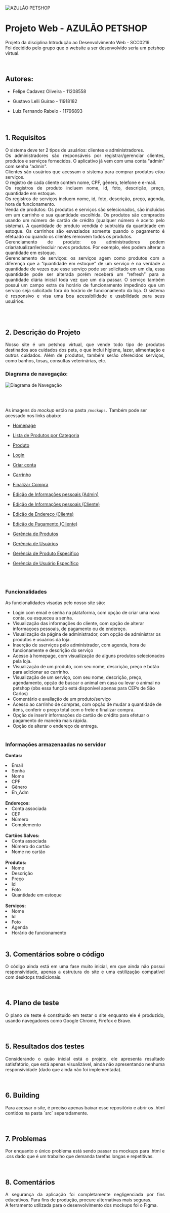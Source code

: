 ![AZULÃO PETSHOP](http://url/to/img.png)

# Projeto Web - AZULÃO PETSHOP

<p align="justify">
    Projeto da disciplina Introdução ao Desenvolvimento Web - SCC0219.<br>
    Foi decidido pelo grupo que o website a ser desenvolvido seria um petshop virtual.
</p><br>

## Autores:
- Felipe Cadavez Oliveira - 11208558

- Gustavo Lelli Guirao - 11918182

- Luiz Fernando Rabelo - 11796893
<br><br><br>

## 1. Requisitos

<p align="justify">
    O sistema deve ter 2 tipos de usuários: clientes e administradores.<br>
    Os administradores são responsáveis por registrar/gerenciar clientes, produtos e serviços fornecidos. O aplicativo já vem com uma conta "admin" com senha "admin".<br>
    Clientes são usuários que acessam o sistema para comprar produtos e/ou serviços.<br>
    O registro de cada cliente contém nome, CPF, gênero, telefone e e-mail.<br>
    Os registros de produto incluem nome, id, foto, descrição, preço, quantidade em estoque.<br>
    Os registros de serviços incluem nome, id, foto, descrição, preço, agenda, hora de funcionamento.<br>
    Venda de produtos: Os produtos e serviços são selecionados, são incluídos em um carrinho e sua quantidade escolhida. Os produtos são comprados usando um número de cartão de crédito (qualquer número é aceito pelo sistema). A quantidade de produto vendida é subtraída da quantidade em estoque. Os carrinhos são esvaziados somente quando o pagamento é efetuado ou quando os clientes removem todos os produtos.<br>
    Gerenciamento de produto: os administradores podem criar/atualizar/ler/excluir novos produtos. Por exemplo, eles podem alterar a quantidade em estoque.<br>
    Gerenciamento de serviços: os serviços agem como produtos com a diferença que a “quantidade em estoque” de um serviço é na verdade a quantidade de vezes que esse serviço pode ser solicitado em um dia, essa quantidade pode ser alterada porém receberá um “refresh” para a quantidade diária inicial toda vez que um dia passar. O serviço também possui um campo extra de horário de funcionamento impedindo que um serviço seja solicitado fora do horário de funcionamento da loja.
    O sistema é responsivo e visa uma boa acessibilidade e usabilidade para seus usuários.
</p><br><br>

## 2. Descrição do Projeto

<p align="justify">
    Nosso site é um petshop virtual, que vende todo tipo de produtos destinados aos cuidados dos pets, o que inclui higiene, lazer, alimentação e outros cuidados. Além de produtos, também serão oferecidos serviços, como banhos, tosas, consultas veterinárias, etc.
</p>

### Diagrama de navegação:

![Diagrama de Navegação](./mockups/navegacao.png)

<br><br>

As imagens do *mockup* estão na pasta ```/mockups.``` Também pode ser acessado nos links abaixo:

- [Homepage](./mockups/home.png)

- [Lista de Produtos por Categoria](./mockups/listaPorCategoia.png)

- [Produto](./mockups/produto.png)

- [Login](./mockups/login.png)

- [Criar conta](./mockups/criarConta.png)

<!-- - [Email de redefinição](./mockups/emailRedef.png) -->

<!-- - [Redefinição](./mockups/redef.png) -->

- [Carrinho](./mockups/carrinho.png)

- [Finalizar Compra](./mockups/finalizarCompra.png)

- [Edição de Informações pessoais (Admin)](./mockups/edicaoInfoPessoaisAdmin.png)

- [Edição de Informações pessoais (Cliente)](./mockups/edicaoInfoPessoaisCliente.png)

- [Edição de Endereço (Cliente)](./mockups/edicaoEnderecoCliente.png)

- [Edição de Pagamento (Cliente)](./mockups/edicaoPagamentoCliente.png)

- [Gerência de Produtos](./mockups/gerenciaProdutos.png)

- [Gerência de Usuários](./mockups/gerenciaUsuarios.png)

- [Gerência de Produto Específico](./mockups/gerenciaProduto.png)

- [Gerência de Usuário Específico](./mockups/gerenciaUsuario.png)

<br><br>

### Funcionalidades 

As funcionalidades visadas pelo nosso site são:
- Login com email e senha na plataforma, com opção de criar uma nova conta, ou esqueceu a senha.
- Visualização das informações do cliente, com opção de alterar informaçoes pessoais, de pagamento ou de endereço.
- Visualização da página de administrador, com opção de administrar os produtos e usuários da loja.
- Inserção de sserviços pelo administrador, com agenda, hora de funcionamente e descrição do serviço
- Acesso à homepage, com visualização de alguns produtos selecionados pela loja.
- Visualização de um produto, com seu nome, descrição, preço e botão para adicionar ao carrinho.
- Visualização de um serviço, com seu nome, descrição, preço, agendamento, opção de buscar o animal em casa ou levar o animal no petshop (obs essa função está disponível apenas para CEPs de São Carlos)
- Comentário e avaliação de um produto/serviço
- Acesso ao carrinho de compras, com opção de mudar a quantidade de itens, conferir o preço total com o frete e finalizar compra.
- Opção de inserir informações do cartão de crédito para efetuar o pagamento de maneira mais rápida.
- Opção de alterar o endereço de entrega.
<br><br>

### Informações armazenaadas no servidor

<b>Contas:</b><lu>
    <li> Email
    <li> Senha
    <li> Nome
    <li> CPF
    <li> Gênero
    <li> Eh_Adm
</lu><br><br>
<b>Endereços:</b><br>
<lu>
    <li> Conta associada
    <li> CEP
    <li> Número
    <li> Complemento
</lu><br><br>
<b>Cartões Salvos:</b><br>
<lu>
    <li> Conta associada
    <li> Número do cartão
    <li> Nome no cartão
</lu><br><br>
<b>Produtos:</b><br>
<lu>
    <li> Nome
    <li> Descrição
    <li> Preço
    <li> Id
    <li> Foto
    <li> Quantidade em estoque
</lu><br><br>
<b>Serviços:</b><br>
<lu>
    <li> Nome
    <li> Id
    <li> Foto
    <li> Agenda
    <li> Horário de funcionamento
</lu><br><br>
## 3. Comentários sobre o código
<p align="justify">
    O código ainda está em uma fase muito inicial, em que ainda não possui responsividade, apenas a estrutura do site e uma estilização compatível com desktops tradicionais.
</p><br>

## 4. Plano de teste
<p align="justify">
    O plano de teste é constituído em testar o site enquanto ele é produzido, usando navegadores como Google Chrome, Firefox e Brave.
</p><br>

## 5. Resultados dos testes
<p align="justify">
    Considerando o quão inicial está o projeto, ele apresenta resultado satisfatório, que está apenas visualizável, ainda não apresentando nenhuma responsividade (dado que ainda não foi implementada).
<p><br>

## 6. Building
<p align="justify">
    Para acessar o site, é preciso apenas baixar esse repositório e abrir os .html contidos na pasta `src` separadamente.
</p><br>

## 7. Problemas
<p align="justify">
    Por enquanto o único problema está sendo passar os mockups para .html e .css dado que é um trabalho que demanda tarefas longas e repetitivas.
<p><br>

## 8. Comentários
<p align="justify">
    A segurança da aplicação foi completamente negligenciada por fins educativos. Para fins de produção, procure alternativas mais seguras.<br>
    A ferramento utilizada para o desenvolvimento dos mockups foi o Figma.
</p>
